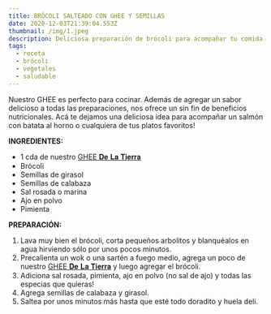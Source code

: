 ```yaml
---
title: BRÓCOLI SALTEADO CON GHEE Y SEMILLAS
date: 2020-12-03T21:39:04.553Z
thumbnail: /img/1.jpeg
description: Deliciosa preparación de brócoli para acompañar tu comida favorita
tags:
  - receta
  - brócoli
  - vegetales
  - saludable
---
```

Nuestro GHEE es perfecto para cocinar. Además de agregar un sabor delicioso a todas las preparaciones, nos ofrece un sin fin de beneficios nutricionales. Acá te dejamos una deliciosa idea para acompañar un salmón con batata al horno o cualquiera de tus platos favoritos!

**INGREDIENTES:**

* 1 cda de nuestro [GHEE 𝐃𝐞 𝐋𝐚 𝐓𝐢𝐞𝐫𝐫𝐚](https://dlt-web.netlify.app/ghee)
* Brócoli
* Semillas de girasol
* Semillas de calabaza
* Sal rosada o marina
* Ajo en polvo
* Pimienta

**PREPARACIÓN:**

1. Lava muy bien el brócoli, corta pequeños arbolitos y blanquéalos en agua hirviendo sólo por unos pocos minutos.
2. Precalienta un wok o una sartén a fuego medio, agrega un poco de nuestro [GHEE 𝐃𝐞 𝐋𝐚 𝐓𝐢𝐞𝐫𝐫𝐚](https://dlt-web.netlify.app/ghee) y luego agregar el brócoli.
3. Adiciona sal rosada, pimienta, ajo en polvo (no sal de ajo) y todas las especias que quieras!
4. Agrega semillas de calabaza y girasol.
5. Saltea por unos minutos más hasta que esté todo doradito y huela deli.